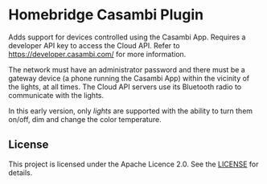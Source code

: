 # Homebridge Casambi Plugin

Adds support for devices controlled using the Casambi App. Requires a developer API key to access the Cloud API. Refer to https://developer.casambi.com/ for more information.

The network must have an administrator password and there must be a gateway device (a phone running the Casambi App) within the vicinity of the lights, at all times. The Cloud API servers use its Bluetooth radio to communicate with the lights.

In this early version, only _lights_ are supported with the ability to turn them on/off, dim and change the color temperature.

## License

This project is licensed under the Apache Licence 2.0. See the [LICENSE](LICENSE) for details.
